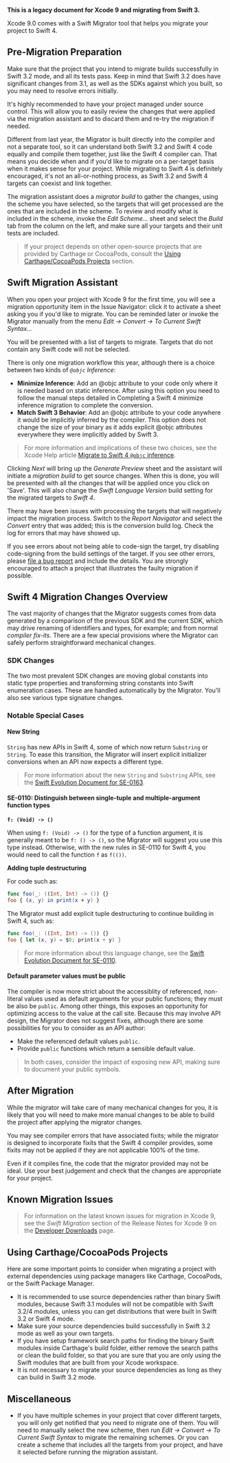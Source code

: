 **This is a legacy document for Xcode 9 and migrating from Swift 3.**

Xcode 9.0 comes with a Swift Migrator tool that helps you migrate your project to Swift 4.

## Pre-Migration Preparation

Make sure that the project that you intend to migrate builds successfully in Swift 3.2 mode, and all its tests pass. Keep in mind that Swift 3.2 does have significant changes from 3.1, as well as the SDKs against which you built, so you may need to resolve errors initially.

It's highly recommended to have your project managed under source control. This will allow you to easily review the changes that were applied via the migration assistant and to discard them and re-try the migration if needed.

Different from last year, the Migrator is built directly into the compiler and not a separate tool, so it can understand both Swift 3.2 and Swift 4 code equally and compile them together, just like the Swift 4 compiler can. That means you decide when and if you'd like to migrate on a per-target basis when it makes sense for your project. While migrating to Swift 4 is definitely encouraged, it's not an all-or-nothing process, as Swift 3.2 and Swift 4 targets can coexist and link together.

The migration assistant does a *migrator build* to gather the changes, using the scheme you have selected, so the targets that will get processed are the ones that are included in the scheme. To review and modify what is included in the scheme, invoke the *Edit Scheme...* sheet and select the *Build* tab from the column on the left, and make sure all your targets and their unit tests are included.

> If your project depends on other open-source projects that are provided by Carthage or CocoaPods, consult the [Using Carthage/CocoaPods Projects](#using-carthagecocoapods-projects) section.

## Swift Migration Assistant 

When you open your project with Xcode 9 for the first time, you will see a migration opportunity item in the Issue Navigator: click it to activate a sheet asking you if you'd like to migrate. You can be reminded later or invoke the Migrator manually from the menu *Edit -> Convert -> To Current Swift Syntax...*

You will be presented with a list of targets to migrate. Targets that do not contain any Swift code will not be selected.

There is only one migration workflow this year, although there is a choice between two kinds of *`@objc` Inference*:

- **Minimize Inference**: Add an @objc attribute to your code only where it is needed based on static inference. After using this option you need to follow the manual steps detailed in Completing a Swift 4 minimize inference migration to complete the conversion.
- **Match Swift 3 Behavior**: Add an @objc attribute to your code anywhere it would be implicitly inferred by the compiler. This option does not change the size of your binary as it adds explicit @objc attributes everywhere they were implicitly added by Swift 3.

> For more information and implications of these two choices, see the Xcode Help article [Migrate to Swift 4 `@objc` inference](https://help.apple.com/xcode/mac/current/#/deve838b19a1).

Clicking *Next* will bring up the *Generate Preview* sheet and the assistant will initiate a *migration build* to get source changes. When this is done, you will be presented with all the changes that will be applied once you click on 'Save'. This will also change the *Swift Language Version* build setting for the migrated targets to *Swift 4*.

There may have been issues with processing the targets that will negatively impact the migration process. Switch to the *Report Navigator* and select the *Convert* entry that was added; this is the conversion build log. Check the log for errors that may have showed up.

If you see errors about not being able to code-sign the target, try disabling code-signing from the build settings of the target. If you see other errors, please [file a bug report](https://bugreport.apple.com) and include the details. You are strongly encouraged to attach a project that illustrates the faulty migration if possible.

## Swift 4 Migration Changes Overview

The vast majority of changes that the Migrator suggests comes from data generated by a comparison of the previous SDK and the current SDK, which may drive renaming of identifiers and types, for example; and from normal *compiler fix-its*. There are a few special provisions where the Migrator can safely perform straightforward mechanical changes.

### SDK Changes

The two most prevalent SDK changes are moving global constants into static type properties and transforming string constants into Swift enumeration cases. These are handled automatically by the Migrator. You'll also see various type signature changes.

### Notable Special Cases

#### New String

`String` has new APIs in Swift 4, some of which now return `Substring` or `String`. To ease this transition, the Migrator will insert explicit initializer conversions when an API now expects a different type.

> For more information about the new `String` and `Substring` APIs, see the [Swift Evolution Document for SE-0163](https://github.com/apple/swift-evolution/blob/main/proposals/0163-string-revision-1.md).

#### SE-0110: Distinguish between single-tuple and multiple-argument function types

**`f: (Void) -> ()`**

When using `f: (Void) -> ()` for the type of a function argument, it is generally meant to be `f: () -> ()`, so the Migrator will suggest you use this type instead. Otherwise, with the new rules in SE-0110 for Swift 4, you would need to call the function `f` as `f(())`.

**Adding tuple destructuring**

For code such as:

```swift
func foo(_: ((Int, Int) -> ()) {}
foo { (x, y) in print(x + y) }
```

The Migrator must add explicit tuple destructuring to continue building in Swift 4, such as:

```swift
func foo(_: ((Int, Int) -> ()) {}
foo { let (x, y) = $0; print(x + y) }
```

> For more information about this language change, see the [Swift Evolution Document for SE-0110](https://github.com/apple/swift-evolution/blob/main/proposals/0110-distingish-single-tuple-arg.md).

#### Default parameter values must be public

The compiler is now more strict about the accessiblity of referenced, non-literal values used as default arguments for your public functions; they must be also be `public`. Among other things, this exposes an opportunity for optimizing access to the value at the call site. Because this may involve API design, the Migrator does not suggest fixes, although there are some possibilities for you to consider as an API author:

- Make the referenced default values `public`.
- Provide `public` functions which return a sensible default value.

> In both cases, consider the impact of exposing new API, making sure to document your public symbols.

## After Migration

While the migrator will take care of many mechanical changes for you, it is likely that you will need to make more manual changes to be able to build the project after applying the migrator changes.

You may see compiler errors that have associated fixits; while the migrator is designed to incorporate fixits that the Swift 4 compiler provides, some fixits may not be applied if they are not applicable 100% of the time.

Even if it compiles fine, the code that the migrator provided may not be ideal. Use your best judgement and check that the changes are appropriate for your project.

## Known Migration Issues

> For information on the latest known issues for migration in Xcode 9, see the *Swift Migration* section of the Release Notes for Xcode 9 on the [Developer Downloads](https://developer.apple.com/download/) page.

## Using Carthage/CocoaPods Projects

Here are some important points to consider when migrating a project with external dependencies using package managers like Carthage, CocoaPods, or the Swift Package Manager.

- It is recommended to use source dependencies rather than binary Swift modules, because Swift 3.1 modules will not be compatible with Swift 3.2/4 modules, unless you can get distributions that were built in Swift 3.2 or Swift 4 mode.
- Make sure your source dependencies build successfully in Swift 3.2 mode as well as your own targets.
- If you have setup framework search paths for finding the binary Swift modules inside Carthage's build folder, either remove the search paths or clean the build folder, so that you are sure that you are only using the Swift modules that are built from your Xcode workspace.
- It is not necessary to migrate your source dependencies as long as they can build in Swift 3.2 mode.

## Miscellaneous

- If you have multiple schemes in your project that cover different targets, you will only get notified that you need to migrate one of them.  You will need to manually select the new scheme, then run *Edit -> Convert -> To Current Swift Syntax* to migrate the remaining schemes. Or you can create a scheme that includes all the targets from your project, and have it selected before running the migration assistant.
